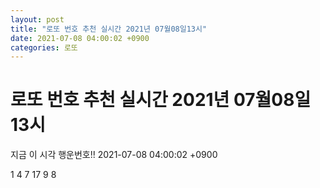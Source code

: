 ```yaml
---
layout: post
title: "로또 번호 추천 실시간 2021년 07월08일13시"
date: 2021-07-08 04:00:02 +0900
categories: 로또
---
```


# 로또 번호 추천 실시간 2021년 07월08일13시

지금 이 시각 행운번호!! 2021-07-08 04:00:02 +0900

 1  4  7  17  9  8 

